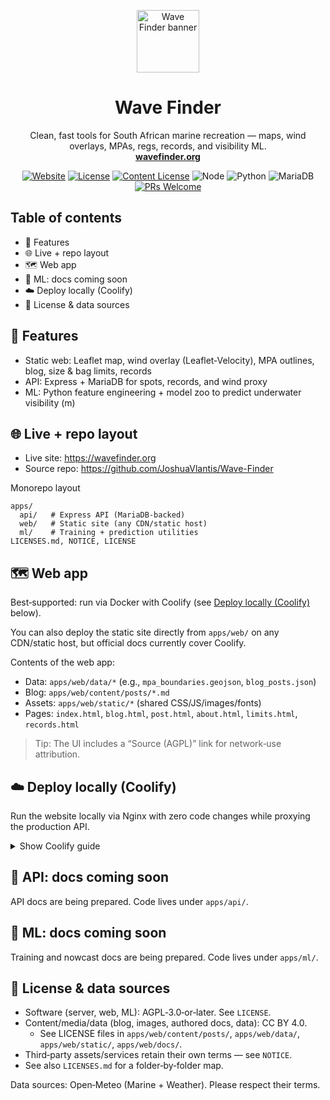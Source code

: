 <p align="center">
  <img src="https://wavefinder.org/Images/LogoName.png" alt="Wave Finder banner" width="100" />
</p>

<h1 align="center">Wave Finder</h1>

<p align="center">
  Clean, fast tools for South African marine recreation — maps, wind overlays, MPAs, regs, records, and visibility ML.
  <br />
  <a href="https://wavefinder.org"><strong>wavefinder.org</strong></a>
</p>

<p align="center">
  <a href="https://wavefinder.org"><img alt="Website" src="https://img.shields.io/badge/website-live-2ea043?logo=google-chrome" /></a>
  <a href="https://github.com/JoshuaVlantis/Wave-Finder/blob/main/LICENSE"><img alt="License" src="https://img.shields.io/badge/AGPL-3.0--or--later-0a7ea4" /></a>
  <a href="apps/web/content/posts/LICENSE"><img alt="Content License" src="https://img.shields.io/badge/Content-CC%20BY%204.0-7a5ea7" /></a>
  <img alt="Node" src="https://img.shields.io/badge/Node-%E2%89%A518-43853d?logo=node.js&logoColor=white" />
  <img alt="Python" src="https://img.shields.io/badge/Python-%E2%89%A53.10-3670A0?logo=python&logoColor=white" />
  <img alt="MariaDB" src="https://img.shields.io/badge/MariaDB-supported-003545?logo=mariadb" />
  <a href="https://github.com/JoshuaVlantis/Wave-Finder/issues"><img alt="PRs Welcome" src="https://img.shields.io/badge/PRs-welcome-ff9800" /></a>
</p>

## Table of contents

- 🚀 Features
- 🌐 Live + repo layout
- 🗺️ Web app
- 🤖 ML: docs coming soon
- ☁️ Deploy locally (Coolify)
- 📄 License & data sources

## 🚀 Features

- Static web: Leaflet map, wind overlay (Leaflet‑Velocity), MPA outlines, blog, size & bag limits, records
- API: Express + MariaDB for spots, records, and wind proxy
- ML: Python feature engineering + model zoo to predict underwater visibility (m)

## 🌐 Live + repo layout

- Live site: https://wavefinder.org
- Source repo: https://github.com/JoshuaVlantis/Wave-Finder

Monorepo layout
```
apps/
  api/   # Express API (MariaDB-backed)
  web/   # Static site (any CDN/static host)
  ml/    # Training + prediction utilities
LICENSES.md, NOTICE, LICENSE
```

## 🗺️ Web app

Best‑supported: run via Docker with Coolify (see [Deploy locally (Coolify)](https://github.com/JoshuaVlantis/Wave-Finder?tab=readme-ov-file#%EF%B8%8F-deploy-locally-coolify) below).

You can also deploy the static site directly from `apps/web/` on any CDN/static host, but official docs currently cover Coolify.

Contents of the web app:
- Data: `apps/web/data/*` (e.g., `mpa_boundaries.geojson`, `blog_posts.json`)
- Blog: `apps/web/content/posts/*.md`
- Assets: `apps/web/static/*` (shared CSS/JS/images/fonts)
- Pages: `index.html`, `blog.html`, `post.html`, `about.html`, `limits.html`, `records.html`

> Tip: The UI includes a “Source (AGPL)” link for network‑use attribution.

## ☁️ Deploy locally (Coolify)

Run the website locally via Nginx with zero code changes while proxying the production API.

<details>
<summary>Show Coolify guide</summary>

### Prerequisites

- A Linux machine (tested with Ubuntu/Debian)
- Sudo access

### 1) Install Docker, Git, and Coolify

Run the following commands on your machine:

```bash
sudo apt update && sudo apt upgrade -y

sudo apt install -y curl git ca-certificates

# Install Docker
curl -fsSL https://get.docker.com | sudo bash
sudo usermod -aG docker $USER

# Install Coolify
curl -fsSL https://cdn.coollabs.io/coolify/install.sh | sudo bash
```

Log out and back in (or reboot) to ensure your user is in the `docker` group.

### 2) Open Coolify

Open your browser and go to:

- http://127.0.0.1:8000

Register your account in Coolify.

### 3) Clone the repository

Clone the code locally so you can mount the web app directory into Nginx later.

```bash
cd ~
git clone https://github.com/JoshuaVlantis/Wave-Finder.git
# or, if you forked it first:
# git clone https://github.com/<your-gh-username>/Wave-Finder.git
```

You’ll use this path in step 7 (Persistent Storage), for example:
`/home/<your-user>/Wave-Finder/apps/web`

### 4) Create a Project

In Coolify:

1. In the left sidebar, click “Projects” or visit http://127.0.0.1:8000/projects
2. Click “Add” and give it a name, e.g. “Wave Finder Development”
3. Open the new project

### 5) Add the Website Resource

1. Click “Add Resource”
2. Choose “Docker Image”
3. Enter the image: `nginx:alpine`
4. Click “Save`

### 6) Configure the Website Resource

In the resource settings:

- General
  - Name: `Wave Finder`
  - Description: optional
  - Remove any Coolify-managed domain (not needed for local hosting)

- Networking
  - Exposes: `80`
  - Port mapping: `18080:80`
    - This maps the container’s port 80 to your host’s port 18080 (you can choose a different host port if you want)

Click “Save”.

### 7) Add Persistent Storage

You’ll add two mounts: a file mount for Nginx configuration and a directory mount for the website files.

1) File mount (Nginx config)

- Go to “Persistent Storage” → “Add” → “File Mount”
- Path inside container: `/etc/nginx/conf.d/default.conf`
- Paste the following content:

```nginx
server {
  listen 80;
  server_name _;

  root /usr/share/nginx/web;
  index index.html;

  resolver 127.0.0.11 ipv6=off valid=10s;

  # Proxy for API (strip /api/ prefix)
  location = /api { return 301 /api/; }
  location ^~ /api/ {
    proxy_http_version 1.1;

    # HTTPS upstream + correct Host/SNI
    proxy_set_header Host api.wavefinder.org;
    proxy_ssl_server_name on;

    proxy_set_header X-Real-IP $remote_addr;
    proxy_set_header X-Forwarded-For $proxy_add_x_forwarded_for;
    proxy_set_header X-Forwarded-Proto $scheme;
    proxy_set_header X-Forwarded-Host $host;

    # WS/SSE
    proxy_set_header Upgrade $http_upgrade;
    proxy_set_header Connection $connection_upgrade;

    # trailing slash strips /api prefix
    proxy_pass https://api.wavefinder.org/;

    proxy_connect_timeout 5s;
    proxy_send_timeout 60s;
    proxy_read_timeout 60s;
    proxy_redirect off;
  }

  # Serve app and rewrite absolute API URLs in HTML/JS at response time
  location / {
    sub_filter_once off;
    sub_filter_types text/html application/javascript;
    sub_filter "https://api.wavefinder.org" "/api";
    try_files $uri /index.html;
  }

  # Static caching
  location ~* \.(js|css|png|jpg|jpeg|gif|svg|ico|woff2?)$ {
    expires 7d; access_log off;
  }
}

# Map for Upgrade header
map $http_upgrade $connection_upgrade {
  default upgrade;
  ''      close;
}
```

This lets the container proxy API requests and rewrite absolute API URLs at serve time, so the frontend can load data without any code changes.

2) Directory mount (website files)

- Click “Add” → “Directory Mount”
- Source directory (on the host running Coolify): the path to your cloned repo’s web app. For example:
  - `/home/<your-user>/Documents/GitHub/Wave-Finder/apps/web`
- Destination directory (in the container): `/usr/share/nginx/web`

Click “Save”.

### 8) Deploy and Test

1. Scroll to the top and click “Save/Deploy” (or the Deploy button)
2. Visit your site at: http://127.0.0.1:18080

You should see the site and API-driven content loading.

### Using Your Own API (Optional)

If you want to use your own API instead of the public one:

- In the Nginx config above, change:

```nginx
proxy_pass https://api.wavefinder.org/;
```

to your API endpoint, e.g.:

```nginx
proxy_pass http://192.168.0.10:3001/;
```

We’ll add a full API and database setup section later.

### Contributing

Once you’re hosting locally, you can start making changes to the files under `apps/web/`. Refresh your browser to see updates. Pull requests are welcome.

### Troubleshooting

- Blank page or 404 when visiting the site:
  - Ensure the directory mount points to the correct local path and that it contains `index.html`.
- API not loading:
  - Confirm the file mount for `/etc/nginx/conf.d/default.conf` was added and saved.
  - Open the browser DevTools Network tab and check that requests go to `/api/...` and return 200.
  - If needed, restart the resource in Coolify to reload the Nginx config.

</details>

## 🤖 API: docs coming soon

API docs are being prepared. Code lives under `apps/api/`.

## 🤖 ML: docs coming soon

Training and nowcast docs are being prepared. Code lives under `apps/ml/`.

## 📄 License & data sources

- Software (server, web, ML): AGPL‑3.0‑or‑later. See `LICENSE`.
- Content/media/data (blog, images, authored docs, data): CC BY 4.0.
  - See LICENSE files in `apps/web/content/posts/`, `apps/web/data/`, `apps/web/static/`, `apps/web/docs/`.
- Third‑party assets/services retain their own terms — see `NOTICE`.
- See also `LICENSES.md` for a folder‑by‑folder map.

Data sources: Open‑Meteo (Marine + Weather). Please respect their terms.
